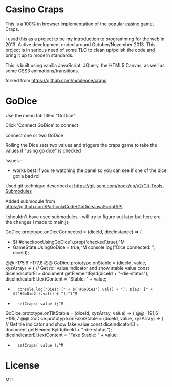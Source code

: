 # Casino Craps

This is a 100% in browser implementation of the popular casino game, Craps.

I used this as a project to be my introduction to programming for the web in 2013. Active development ended around October/November 2013. This project is in serious need of some TLC to clean up/polish the code and bring it up to modern standards.

This is built using vanilla JavaScript, JQuery, the HTML5 Canvas, as well as some CSS3 animations/transitions.

forked from https://github.com/mduleone/craps

# GoDice

Use the menu tab titled "GoDice" 

Click 'Connect GoDice' to connect

connect one or two GoDice

Rolling the Dice sets two values and triggers the craps game to take the values if "using go dice" is checked

Issues - 

- works best if you're watching the panel so you can see if one of the dice got a bad roll

Used git technique described at https://git-scm.com/book/en/v2/Git-Tools-Submodules 

Added submodule from https://github.com/ParticulaCode/GoDiceJavaScriptAPI

I shouldn't have used submodules - will try to figure out later but here are the changes I made to main.js

GoDice.prototype.onDiceConnected = (diceId, diceInstance) => {
+    $('#checkboxUsingGoDice').prop('checked',true);^M
+    GameState.UsingGoDice = true;^M
     console.log("Dice connected: ", diceId);

@@ -175,6 +177,8 @@ GoDice.prototype.onStable = (diceId, value, xyzArray) => {
// Get roll value indicator and show stable value
const diceIndicatorEl = document.getElementById(diceId + "-die-status");
diceIndicatorEl.textContent = "Stable: " + value;
+       console.log("Die1: [" + $('#GoDie1').val() + "]; Die2: [" + $('#GoDie2').val() + "];")^M
+       setCraps( value );^M

GoDice.prototype.onTiltStable = (diceId, xyzArray, value) => {
@@ -191,6 +195,7 @@ GoDice.prototype.onFakeStable = (diceId, value, xyzArray) => {
// Get tile indicator and show fake value
const diceIndicatorEl = document.getElementById(diceId + "-die-status");
diceIndicatorEl.textContent = "Fake Stable: " + value;
+       setCraps( value );^M




# License
MIT
